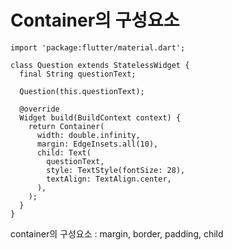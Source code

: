 # Container의 구성요소

```
import 'package:flutter/material.dart';

class Question extends StatelessWidget {
  final String questionText;

  Question(this.questionText);

  @override
  Widget build(BuildContext context) {
    return Container(
      width: double.infinity,
      margin: EdgeInsets.all(10),
      child: Text(
        questionText,
        style: TextStyle(fontSize: 28),
        textAlign: TextAlign.center,
      ),
    );
  }
}
```

container의 구성요소 :  margin, border, padding, child